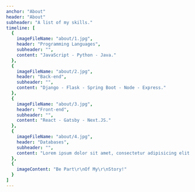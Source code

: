 ```yaml
---
anchor: "About"
header: "About"
subheader: "A list of my skills."
timeline: [
  {
    imageFileName: "about/1.jpg",
    header: "Programming Languages",
    subheader: "",
    content: "JavaScript - Python - Java."
  },
  {
    imageFileName: "about/2.jpg",
    header: "Back-end",
    subheader: "",
    content: "Django - Flask - Spring Boot - Node - Express."
  },
  {
    imageFileName: "about/3.jpg",
    header: "Front-end",
    subheader: "",
    content: "React - Gatsby - Next.JS."
  },
  {
    imageFileName: "about/4.jpg",
    header: "Databases",
    subheader: "",
    content: "Lorem ipsum dolor sit amet, consectetur adipisicing elit. Minima maxime quam architecto quo inventore harum ex magni, dicta impedit."
  },
  {
    imageContent: "Be Part\r\nOf My\r\nStory!"
  }
]
---
```



